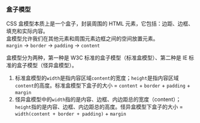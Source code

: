 ### 盒子模型

CSS 盒模型本质上是一个盒子，封装周围的 HTML 元素，它包括：边距、边框、填充和实际内容。  
盒模型允许我们在其他元素和周围元素边框之间的空间放置元素。  
`margin` -> `border` -> `padding` -> `content`

盒模型分为两种，第一种是 W3C 标准的盒子模型（标准盒模型）、第二种是 IE 标准的盒子模型（怪异盒模型）。

1. 标准盒模型的`width`是指内容区域`content`的宽度；`height`是指内容区域`content`的高度。标准盒模型下盒子的大小 = `content` + `border` + `padding` + `margin`
2. 怪异盒模型中的`width`指的是内容、边框、内边距总的宽度（content）；`height`指的是内容、边框、内边距总的高度。怪异盒模型下盒子的大小 = `width(content + border + padding)` + `margin`
